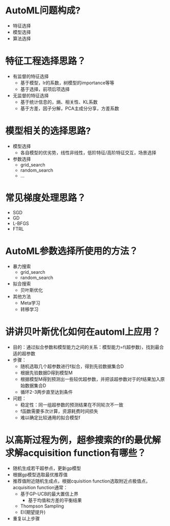 # AutoML问题构成?
- 特征选择
- 模型选择
- 算法选择

# 特征工程选择思路？
- 有监督的特征选择
    - 基于模型，lr的系数，树模型的importance等等
    - 基于选择，前项后项选择
- 无监督的特征选择
    - 基于统计信息的，熵、相关性、KL系数
    - 基于方差，因子分解，PCA主成分分享，方差系数

# 模型相关的选择思路?
- 模型选择
    - 各自模型的优劣势，线性非线性，低阶特征/高阶特征交互，场景选择
- 参数选择
    - grid_search
    - random_search
    - ...
    
# 常见梯度处理思路？
- SGD
- GD
- L-BFGS
- FTRL

# AutoML参数选择所使用的方法？
- 暴力搜索
    - grid_search
    - random_search
- 拟合搜索
    - 贝叶斯优化
- 其他方法
    - Meta学习
    - 转移学习

# 讲讲贝叶斯优化如何在automl上应用？
- 目的：通过拟合参数和模型能力之间的关系：模型能力=f(超参数)，找到最合适的超参数
- 步骤：
    - 随机选取几个超参数进行f拟合，得到先验数据集合D
    - 根据先验数据D得到模型M
    - 根据模型M得到预测出一些较优超参数，并把该超参数对于的f结果加入原始数据集合D
    - 循环2-3两步直至达到条件
- 问题：
    - 稳定性：同一组超参数的预测结果在不同轮次不一致
    - f函数需要多次计算，资源耗费时间损失
    - 难以确定比较通用的拟合模型f

# 以高斯过程为例，超参搜索的f的最优解求解acquisition function有哪些？
- 随机生成若干超参点，更新gp模型
- 根据gp模型选取最优推荐值
- 推荐值附近随机生成点，根据cquisition function选取附近点极值点，acquisition function通常：
    - 基于GP-UCB的最大置信上界
        - 基于均值和方差的平衡结果
    - Thompson Sampling
    - EI(期望提升)
- 重复以上步骤
